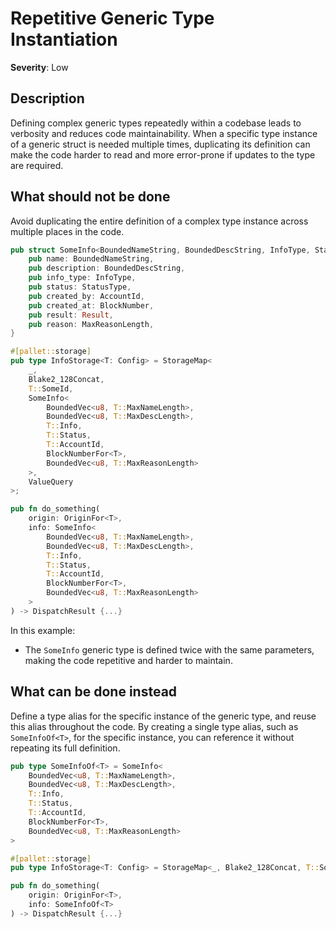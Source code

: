 # Repetitive Generic Type Instantiation

**Severity**: Low

## Description

Defining complex generic types repeatedly within a codebase leads to verbosity and reduces code maintainability. When a specific type instance of a generic struct is needed multiple times, duplicating its definition can make the code harder to read and more error-prone if updates to the type are required.

## What should not be done

Avoid duplicating the entire definition of a complex type instance across multiple places in the code.

```rust
pub struct SomeInfo<BoundedNameString, BoundedDescString, InfoType, StatusType, AccountId, BlockNumber, MaxReasonLength> {
    pub name: BoundedNameString,
    pub description: BoundedDescString,
    pub info_type: InfoType,
    pub status: StatusType,
    pub created_by: AccountId,
    pub created_at: BlockNumber,
    pub result: Result,
    pub reason: MaxReasonLength,
}

#[pallet::storage]
pub type InfoStorage<T: Config> = StorageMap<
    _,
    Blake2_128Concat,
    T::SomeId,
    SomeInfo<
        BoundedVec<u8, T::MaxNameLength>,
        BoundedVec<u8, T::MaxDescLength>,
        T::Info,
        T::Status,
        T::AccountId,
        BlockNumberFor<T>,
        BoundedVec<u8, T::MaxReasonLength>
    >,
    ValueQuery
>;

pub fn do_something(
    origin: OriginFor<T>,
    info: SomeInfo<
        BoundedVec<u8, T::MaxNameLength>,
        BoundedVec<u8, T::MaxDescLength>,
        T::Info,
        T::Status,
        T::AccountId,
        BlockNumberFor<T>,
        BoundedVec<u8, T::MaxReasonLength>
    >
) -> DispatchResult {...}

```

In this example:

- The `SomeInfo` generic type is defined twice with the same parameters, making the code repetitive and harder to maintain.

## What can be done instead

Define a type alias for the specific instance of the generic type, and reuse this alias throughout the code. By creating a single type alias, such as `SomeInfoOf<T>`, for the specific instance, you can reference it without repeating its full definition.

```rust
pub type SomeInfoOf<T> = SomeInfo<
    BoundedVec<u8, T::MaxNameLength>,
    BoundedVec<u8, T::MaxDescLength>,
    T::Info,
    T::Status,
    T::AccountId,
    BlockNumberFor<T>,
    BoundedVec<u8, T::MaxReasonLength>
>

#[pallet::storage]
pub type InfoStorage<T: Config> = StorageMap<_, Blake2_128Concat, T::SomeId, SomeInfoOf<T>, ValueQuery>;

pub fn do_something(
    origin: OriginFor<T>,
    info: SomeInfoOf<T>
) -> DispatchResult {...}

```
